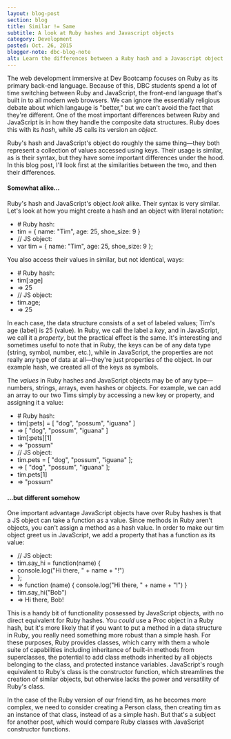 ```yaml
---
layout: blog-post
section: blog
title: Similar != Same
subtitle: A look at Ruby hashes and Javascript objects
category: Development
posted: Oct. 26, 2015
blogger-note: dbc-blog-note
alt: Learn the differences between a Ruby hash and a Javascript object
---
```


<p>The web development immersive at Dev Bootcamp focuses on Ruby as its primary back-end language. Because of this, DBC students spend a lot of time switching between Ruby and JavaScript, the front-end language that's built in to all modern web browsers. We can ignore the essentially religious debate about which langauge is "better," but we can't avoid the fact that they're different. One of the most important differences between Ruby and JavaScript is in how they handle the composite data structures. Ruby does this with its <em>hash</em>, while JS calls its version an <em>object</em>.</p>

<p>Ruby's hash and JavaScript's object do roughly the same thing&mdash;they both represent a collection of values accessed using keys. Their usage is similar, as is their syntax, but they have some important differences under the hood. In this blog post, I'll look first at the similarities between the two, and then their differences.</p>

<h4>Somewhat alike...</h4>

<p>Ruby's hash and JavaScript's object <em>look</em> alike. Their syntax is very similar. Let's look at how you might create a hash and an object with literal notation:</p>

<ul class="code-block">
  <li class="code-comment"># Ruby hash:</li>
  <li>tim = { name: "Tim", age: 25, shoe_size: 9 }</li>
  <li class="code-comment hdrm-more">// JS object:</li>
  <li>var tim = { name: "Tim", age: 25, shoe_size: 9 };</li>
</ul>

<p>You also access their values in similar, but not identical, ways:</p>

<ul class="code code-block">
  <li class="code-comment"># Ruby hash:</li>
  <li>tim[:age]</li>
  <li class="code-comment">=> 25</li>
  <li class="code-comment hdrm-more">// JS object:</li>
  <li>tim.age;</li>
  <li class="code-comment">=> 25</li>
</ul>

<p>In each case, the data structure consists of a set of labeled values; Tim's age (label) is 25 (value). In Ruby, we call the label a <em>key</em>, and in JavaScript, we call it a <em>property</em>, but the practical effect is the same. It's interesting and sometimes useful to note that in Ruby, the keys can be of any data type (string, symbol, number, etc.), while in JavaScript, the properties are not really any type of data at all&mdash;they're just properties of the object. In our example hash, we created all of the keys as symbols.</p>

<p>The <em>values</em> in Ruby hashes and JavaScript objects may be of any type&mdash;numbers, strings, arrays, even hashes or objects. For example, we can add an array to our two Tims simply by accessing a new key or property, and assigning it a value:</p>

<ul class="code-block">
  <li class="code-comment"># Ruby hash:</li>
  <li>tim[:pets] = [ "dog", "possum", "iguana" ]</li>
  <li class="code-comment">=> [ "dog", "possum", "iguana" ]</li>
  <li>tim[:pets][1]</li>
  <li class="code-comment">=> "possum"</li>
  <li class="code-comment hdrm-more">// JS object:</li>
  <li>tim.pets = [ "dog", "possum", "iguana" ];</li>
  <li class="code-comment">=> [ "dog", "possum", "iguana" ];</li>
  <li>tim.pets[1]</li>
  <li class="code-comment">=> "possum"</li>
</ul>

<h4>...but different somehow</h4>

<p>One important advantage JavaScript objects have over Ruby hashes is that a JS object can take a function as a value. Since methods in Ruby aren't objects, you can't assign a method as a hash value. In order to make our tim object greet us in JavaScript, we add a property that has a function as its value:</p>

<ul class="code-block">
  <li class="code-comment">// JS object:</li>
  <li>tim.say_hi = function(name) {</li>
  <li class="code-tab">console.log("Hi there, " + name + "!")</li>
  <li>};</li>
  <li class="code-comment">=> function (name) { console.log("Hi there, " + name + "!") }</li>
  <li class="hdrm-more">tim.say_hi("Bob")</li>
  <li class="code-comment">=> Hi there, Bob!</li>
</ul>

<p>This is a handy bit of functionality possessed by JavaScript objects, with no direct equivalent for Ruby hashes. You <em>could</em> use a Proc object in a Ruby hash, but it's more likely that if you want to put a method in a data structure in Ruby, you really need something more robust than a simple hash. For these purposes, Ruby provides classes, which carry with them a whole suite of capabilities including inheritance of built-in methods from superclasses, the potential to add class methods inherited by all objects belonging to the class, and protected instance variables. JavaScript's rough equivalent to Ruby's class is the constructor function, which streamlines the creation of similar objects, but otherwise lacks the power and versatility of Ruby's class.</p>

<p>In the case of the Ruby version of our friend tim, as he becomes more complex, we need to consider creating a Person class, then creating tim as an instance of that class, instead of as a simple hash. But that's a subject for another post, which would compare Ruby classes with JavaScript constructor functions.</p>
